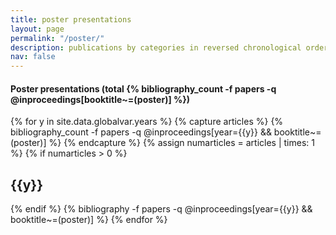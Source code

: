 ```yaml
---
title: poster presentations
layout: page
permalink: "/poster/"
description: publications by categories in reversed chronological order.
nav: false
---
```


<div class="publications">

  <h4>Poster presentations (total {% bibliography_count -f papers -q @inproceedings[booktitle~=(poster)] %})</h4>
{% for y in site.data.globalvar.years %}
  {% capture articles %}
  {% bibliography_count -f papers -q @inproceedings[year={{y}} && booktitle~=(poster)] %}
  {% endcapture %}
  {% assign numarticles = articles | times: 1 %}
  {% if numarticles > 0 %}
    <h2 class="year">{{y}}</h2>
  {% endif %}
  {% bibliography -f papers -q @inproceedings[year={{y}} && booktitle~=(poster)] %}
{% endfor %}
 
</div>